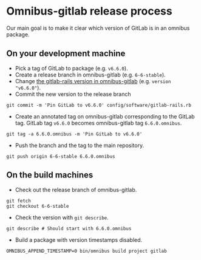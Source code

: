# Omnibus-gitlab release process

Our main goal is to make it clear which version of GitLab is in an omnibus package.

## On your development machine

- Pick a tag of GitLab to package (e.g. `v6.6.0`).
- Create a release branch in omnibus-gitlab (e.g. `6-6-stable`).
- Change [the gitlab-rails version in omnibus-gitlab] (e.g. `version "v6.6.0"`).
- Commit the new version to the release branch

```shell
git commit -m 'Pin GitLab to v6.6.0' config/software/gitlab-rails.rb
```

- Create an annotated tag on omnibus-gitlab corresponding to the GitLab tag.
  GitLab tag `v6.6.0` becomes omnibus-gitlab tag `6.6.0.omnibus`.

```shell
git tag -a 6.6.0.omnibus -m 'Pin GitLab to v6.6.0'
```

- Push the branch and the tag to the main repository.

```shell
git push origin 6-6-stable 6.6.0.omnibus
```

## On the build machines

- Check out the release branch of omnibus-gitlab.

```shell
git fetch
git checkout 6-6-stable
```

- Check the version with `git describe`.

```shell
git describe # Should start with 6.6.0.omnibus
```

- Build a package with version timestamps disabled.

```shell
OMNIBUS_APPEND_TIMESTAMP=0 bin/omnibus build project gitlab
```

[the gitlab-rails version in omnibus-gitlab]: ../config/software/gitlab-rails.rb#L20
